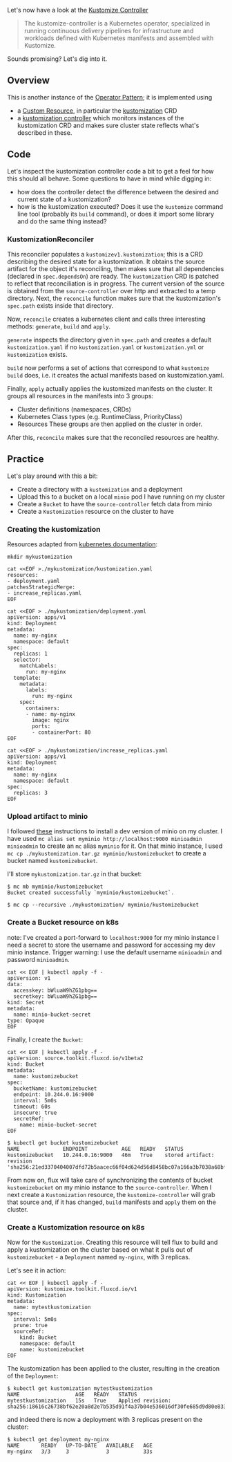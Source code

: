 Let's now have a look at the [Kustomize Controller](https://fluxcd.io/flux/components/kustomize/)

> The kustomize-controller is a Kubernetes operator, specialized in running continuous delivery pipelines for infrastructure and workloads defined with Kubernetes manifests and assembled with Kustomize.

Sounds promising? Let's dig into it.

## Overview

This is another instance of the [Operator Pattern](https://kubernetes.io/docs/concepts/extend-kubernetes/operator/); it is implemented using
- a [Custom Resource](https://kubernetes.io/docs/concepts/extend-kubernetes/api-extension/custom-resources/), in particular the [kustomization](https://github.com/fluxcd/kustomize-controller/blob/v1.3.0/config/crd/bases/kustomize.toolkit.fluxcd.io_kustomizations.yaml) CRD
- a [kustomization controller](https://github.com/fluxcd/kustomize-controller/blob/v1.3.0/internal/controller/kustomization_controller.go) which monitors instances of the kustomization CRD and makes sure cluster state reflects what's described in these.


## Code

Let's inspect the kustomization controller code a bit to get a feel for how this should all behave.
Some questions to have in mind while digging in:
- how does the controller detect the difference between the desired and current state of a kustomization?
- how is the kustomization executed? Does it use the `kustomize` command line tool (probably its `build` command), or does it import some library and do the same thing instead?

### KustomizationReconciler

This reconciler populates a `kustomizev1.kustomization`; this is a CRD describing the desired state for a kustomization.
It obtains the source artifact for the object it's reconciling, then makes sure that all dependencies (declared in `spec.dependsOn`) are ready.
The `kustomization` CRD is patched to reflect that reconciliation is in progress.
The current version of the source is obtained from the `source-controller` over http and extracted to a temp directory.
Next, the `reconcile` function makes sure that the kustomization's `spec.path` exists inside that directory.

Now, `reconcile` creates a kubernetes client and calls three interesting methods: `generate`, `build` and `apply`.

`generate` inspects the directory given in `spec.path` and creates a default `kustomization.yaml` if no `kustomization.yaml` or `kustomization.yml` or `kustomization` exists.

`build` now performs a set of actions that correspond to what `kustomize build` does, i.e. it creates the actual manifests based on kustomization.yaml.

Finally, `apply` actually applies the kustomized manifests on the cluster. It groups all resources in the manifests into 3 groups:
- Cluster definitions (namespaces, CRDs)
- Kubernetes Class types (e.g. RuntimeClass, PriorityClass)
- Resources
These groups are then applied on the cluster in order.

After this, `reconcile` makes sure that the reconciled resources are healthy.

## Practice

Let's play around with this a bit:
- Create a directory with a `kustomization` and a deployment
- Upload this to a bucket on a local `minio` pod I have running on my cluster
- Create a `Bucket` to have the `source-controller` fetch data from minio
- Create a `Kustomization` resource on the cluster to have

### Creating the kustomization

Resources adapted from [kubernetes documentation](https://kubernetes.io/docs/tasks/manage-kubernetes-objects/kustomization/):
```
mkdir mykustomization

cat <<EOF >./mykustomization/kustomization.yaml
resources:
- deployment.yaml
patchesStrategicMerge:
- increase_replicas.yaml
EOF

cat <<EOF > ./mykustomization/deployment.yaml
apiVersion: apps/v1
kind: Deployment
metadata:
  name: my-nginx
  namespace: default
spec:
  replicas: 1
  selector:
    matchLabels:
      run: my-nginx
  template:
    metadata:
      labels:
        run: my-nginx
    spec:
      containers:
      - name: my-nginx
        image: nginx
        ports:
        - containerPort: 80
EOF

cat <<EOF > ./mykustomization/increase_replicas.yaml
apiVersion: apps/v1
kind: Deployment
metadata:
  name: my-nginx
  namespace: default
spec:
  replicas: 3
EOF

```

### Upload artifact to minio

I followed [these](https://min.io/docs/minio/kubernetes/upstream/index.html) instructions to install a dev version of minio on my cluster. 
I have used `mc alias set myminio http://localhost:9000 minioadmin minioadmin` to create an `mc` alias `myminio` for it. 
On that minio instance, I used `mc cp ./mykustomization.tar.gz myminio/kustomizebucket` to create a bucket named `kustomizebucket`.

I'll store `mykustomization.tar.gz` in that bucket:
```
$ mc mb myminio/kustomizebucket
Bucket created successfully `myminio/kustomizebucket`.

$ mc cp --recursive ./mykustomization/ myminio/kustomizebucket
```

### Create a Bucket resource on k8s

note: I've created a port-forward to `localhost:9000` for my minio instance
I need a secret to store the username and password for accessing my dev minio instance.
Trigger warning: I use the default username `minioadmin` and password `minioadmin`.

```
cat << EOF | kubectl apply -f - 
apiVersion: v1
data:
  accesskey: bWluaW9hZG1pbg==
  secretkey: bWluaW9hZG1pbg==
kind: Secret
metadata:
  name: minio-bucket-secret
type: Opaque
EOF
```

Finally, I create the `Bucket`:
```
cat << EOF | kubectl apply -f - 
apiVersion: source.toolkit.fluxcd.io/v1beta2
kind: Bucket
metadata:
  name: kustomizebucket
spec:
  bucketName: kustomizebucket
  endpoint: 10.244.0.16:9000
  interval: 5m0s
  timeout: 60s
  insecure: true
  secretRef:
    name: minio-bucket-secret
EOF

$ kubectl get bucket kustomizebucket
NAME              ENDPOINT           AGE   READY   STATUS
kustomizebucket   10.244.0.16:9000   46m   True    stored artifact: revision 'sha256:21ed3370404007dfd72b5aacec66f04d624d56d8458bc07a166a3b7038a68bf9'
```

From now on, flux will take care of synchronizing the contents of bucket `kustomizebucket` on my minio instance to the `source-controller`.
When I next create a `Kustomization` resource, the `kustomize-controller` will grab that source and, if it has changed, `build` manifests and `apply` them on the cluster.

### Create a Kustomization resource on k8s

Now for the `Kustomization`. Creating this resource will tell flux to build and apply a kustomization on the cluster based on what it pulls out of `kustomizebucket` - a `Deployment` named `my-nginx`, with 3 replicas.

Let's see it in action:

```
cat << EOF | kubectl apply -f - 
apiVersion: kustomize.toolkit.fluxcd.io/v1
kind: Kustomization
metadata:
  name: mytestkustomization
spec:
  interval: 5m0s
  prune: true
  sourceRef:
    kind: Bucket
    namespace: default
    name: kustomizebucket
EOF
```

The kustomization has been applied to the cluster, resulting in the creation of the `Deployment`:

```
$ kubectl get kustomization mytestkustomization
NAME                  AGE   READY   STATUS
mytestkustomization   15s   True    Applied revision: sha256:18616c26738bf62e20a8d2e7b535d91f4a37b04e536016df30fe685d9d80e833
```

and indeed there is now a deployment with 3 replicas present on the cluster:

```
$ kubectl get deployment my-nginx
NAME       READY   UP-TO-DATE   AVAILABLE   AGE
my-nginx   3/3     3            3           33s
```

